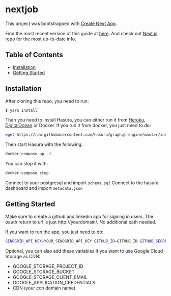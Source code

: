 # nextjob

This project was bootstrapped with [Create Next App](https://github.com/segmentio/create-next-app).

Find the most recent version of this guide at [here](https://github.com/segmentio/create-next-app/blob/master/lib/templates/default/README.md). And check out [Next.js repo](https://github.com/zeit/next.js) for the most up-to-date info.

## Table of Contents

- [Installation](#installation)
- [Getting Started](#getting-started)

## Installation

After cloning this repo, you need to run:
```bash
$ yarn install`
```

Then you need to install Hasura, you can either run it from [Heroku](https://heroku.com/deploy?template=https://github.com/hasura/graphql-engine-heroku), [DigitalOcean](https://cloud.digitalocean.com/droplets/new?image=hasura-18-04&utm_source=hasura&utm_campaign=docs) or Docker.
If you run it from docker, you just need to do:

```bash
wget https://raw.githubusercontent.com/hasura/graphql-engine/master/install-manifests/docker-compose/docker-compose.yaml
```

Then start Hasura with the following:
```bash
docker-compose up -d
```

You can stop it with:
```bash
docker-compose stop

```

Connect to your postgresql and import `schema.sql`
Connect to the hasura dashboard and import `metadata.json`

## Getting Started

Make sure to create a github and linkedin app for signing in users. The oauth return to url is just http://yourdomain/. No additional path needed.

If you want to run the app, you just need to do:
```bash
SENDGRID_API_KEY=YOUR_SENDGRID_API_KEY GITHUB_ID=GITHUB_ID GITHUB_SECRET=GITHUB_SECRET HASURA_SECRET=YOUR_HASURA_SECRET JWT_SECRET=SOME_RANDOM_UUID LINKEDIN_ID=YOUR_LINKEDIN_ID LINKEDIN_SECRET=YOUR_LINKEDIN_SECRET yarn start

```

Optional, you can also add these variables if you want to use Google Cloud Storage as CDN:
- GOOGLE_STORAGE_PROJECT_ID
- GOOGLE_STORAGE_BUCKET
- GOOGLE_STORAGE_CLIENT_EMAIL
- GOOGLE_APPLICATION_CREDENTIALS
- CDN (your cdn domain name)
